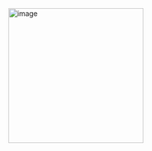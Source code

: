 <img width="270" alt="image" src="https://user-images.githubusercontent.com/75454827/186474043-bf1101dd-9a28-4952-ad27-d7a9aff57896.png">
